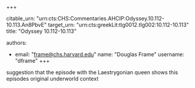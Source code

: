 +++


citable_urn: "urn:cts:CHS:Commentaries.AHCIP:Odyssey.10.112-10.113.An8PbvE"
target_urn: "urn:cts:greekLit:tlg0012.tlg002:10.112-10.113"
title: "Odyssey 10.112-10.113"

authors:
- email: "frame@chs.harvard.edu"
  name: "Douglas Frame"
  username: "dframe"
+++

<p>suggestion that the episode with the Laestrygonian queen shows this episodes original underworld context</p>